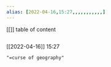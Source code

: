 ```yaml
---
alias: [2022-04-16,15:27,,,,,,,,,,,]
---
```

[[]]
table of content
```toc
```

[[2022-04-16]] 15:27

```query
"=curse of geography"
```